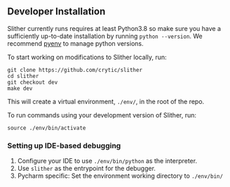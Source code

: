 ## Developer Installation

Slither currently runs requires at least Python3.8 so make sure you have a sufficiently up-to-date installation by running `python --version`.
We recommend [pyenv](https://github.com/pyenv/pyenv) to manage python versions.

To start working on modifications to Slither locally, run:
```shell
git clone https://github.com/crytic/slither
cd slither
git checkout dev
make dev
```
This will create a virtual environment, `./env/`, in the root of the repo. 

To run commands using your development version of Slither, run:
```shell
source ./env/bin/activate
```

### Setting up IDE-based debugging

1. Configure your IDE to use `./env/bin/python` as the interpreter.
2. Use `slither` as the entrypoint for the debugger.
3. Pycharm specific: Set the environment working directory to `./env/bin/`